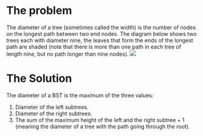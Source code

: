 The problem
===

The diameter of a tree (sometimes called the width) is the number of nodes on the longest path between two end nodes. The diagram below shows two trees each with diameter nine, the leaves that form the ends of the longest path are shaded (note that there is more than one path in each tree of length nine, but no path longer than nine nodes). 
<img src="https://media.geeksforgeeks.org/wp-content/uploads/Diameter-of-Binary-Tree.png">

The Solution
===

The diameter of a BST is the maximum of the three values:

1. Diameter of the left subtrees.
2. Diameter of the right subtrees.
3. The sum of the maximum height of the left and the right subtree + 1 (meaning the diameter of a tree with the path going through the root).
